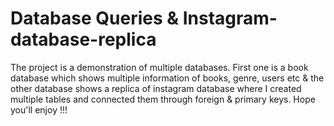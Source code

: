 # Database Queries & Instagram-database-replica
The project is a demonstration of multiple databases. First one is a book database which shows multiple information of books, genre, users etc & the other database shows a replica of instagram database where I created multiple tables and connected them through foreign & primary keys. Hope you'll enjoy !!!
